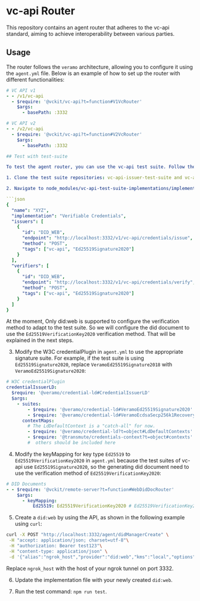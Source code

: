 # vc-api Router

This repository contains an agent router that adheres to the vc-api standard, aiming to achieve interoperability between various parties.

## Usage

The router follows the `veramo` architecture, allowing you to configure it using the `agent.yml` file. Below is an example of how to set up the router with different functionalities:

````yaml
# VC API v1
- - /v1/vc-api
  - $require: '@vckit/vc-api?t=function#V1VcRouter'
    $args:
      - basePath: :3332

# VC API v2
- - /v2/vc-api
  - $require: '@vckit/vc-api?t=function#V2VcRouter'
    $args:
      - basePath: :3332

## Test with test-suite

To test the agent router, you can use the vc-api test suite. Follow the steps below:

1. Clone the test suite repositories: vc-api-issuer-test-suite and vc-api-verifier-test-suite.

2. Navigate to node_modules/vc-api-test-suite-implementations/implementations, and create a new implementation file with the following content:

```json
{
  "name": "XYZ",
  "implementation": "Verifiable Credentials",
  "issuers": [
    {
      "id": "DID_WEB",
      "endpoint": "http://localhost:3332/v1/vc-api/credentials/issue",
      "method": "POST",
      "tags": ["vc-api", "Ed25519Signature2020"]
    }
  ],
  "verifiers": [
    {
      "id": "DID_WEB",
      "endpoint": "http://localhost:3332/v1/vc-api/credentials/verify",
      "method": "POST",
      "tags": ["vc-api", "Ed25519Signature2020"]
    }
  ]
}
````

At the moment, Only did:web is supported to configure the verification method to adapt to the test suite. So we will configure the did document to use the `Ed25519VerificationKey2020` verification method. That will be explained in the next steps.

3. Modify the W3C credentialPlugin in `agent.yml` to use the appropriate signature suite. For example, if the test suite is using `Ed25519Signature2020`, replace `VeramoEd25519Signature2018` with `VeramoEd25519Signature2020`:

```yaml
# W3C credentialPlugin
credentialIssuerLD:
  $require: '@veramo/credential-ld#CredentialIssuerLD'
  $args:
    - suites:
        - $require: '@veramo/credential-ld#VeramoEd25519Signature2020'
        - $require: '@veramo/credential-ld#VeramoEcdsaSecp256k1RecoverySignature2020'
      contextMaps:
        # The LdDefaultContext is a "catch-all" for now.
        - $require: '@veramo/credential-ld?t=object#LdDefaultContexts'
        - $require: '@transmute/credentials-context?t=object#contexts'
        #  others should be included here
```

4. Modify the keyMapping for key type `Ed25519` to `Ed25519VerificationKey2020` in `agent.yml` because the test suites of vc-api use `Ed25519Signature2020`, so the generating did document need to use the verification method of `Ed25519VerificationKey2020`:

```yaml
# DID Documents
- - $require: '@vckit/remote-server?t=function#WebDidDocRouter'
    $args:
      - keyMapping:
          Ed25519: Ed25519VerificationKey2020 # Ed25519VerificationKey2020 | JsonWebKey2020
```

5. Create a `did:web` by using the API, as shown in the following example using `curl`:

```bash
curl -X POST "http://localhost:3332/agent/didManagerCreate" \
 -H "accept: application/json; charset=utf-8"\
 -H "authorization: Bearer test123"\
 -H "content-type: application/json" \
 -d '{"alias":"ngrok_host","provider":"did:web","kms":"local","options":{"keyType":"Ed25519"}}'

```

Replace `ngrok_host` with the host of your ngrok tunnel on port 3332.

6. Update the implementation file with your newly created `did:web`.

7. Run the test command: `npm run test`.
